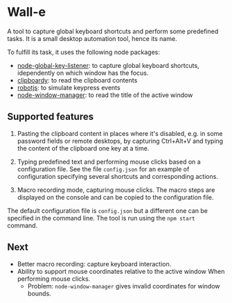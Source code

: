 # Wall-e

A tool to capture global keyboard shortcuts and perform some predefined tasks.
It is a small desktop automation tool, hence its name.

To fulfill its task, it uses the following node packages:
- [node-global-key-listener](https://github.com/LaunchMenu/node-global-key-listener):
    to capture global keyboard shortcuts, idependently on which window has the
    focus.
- [clipboardy](https://github.com/sindresorhus/clipboardy): to read the
  clipboard contents
- [robotjs](https://github.com/octalmage/robotjs): to simulate keypress events
- [node-window-manager](https://github.com/sentialx/node-window-manager): to
  read the title of the active window


## Supported features

1. Pasting the clipboard content in places where it's disabled, e.g. in some
password fields or remote desktops, by capturing Ctrl+Alt+V and typing the
content of the clipboard one key at a time.

2. Typing predefined text and performing mouse clicks based on a configuration
   file. See the file `config.json` for an example of configuration specifying
   several shortcuts and corresponding actions.

3. Macro recording mode, capturing mouse clicks. The macro steps are displayed
   on the console and can be copied to the configuration file.

The default configuration file is `config.json` but a different one can be
specified in the command line. The tool is run using the `npm start` command.


## Next
- Better macro recording: capture keyboard interaction.
- Ability to support mouse coordinates relative to the active window When
  performing mouse clicks.
    - Problem: `node-window-manager` gives invalid coordinates for window
      bounds.
